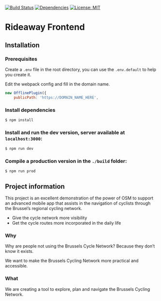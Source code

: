[![Build Status](https://travis-ci.org/oSoc17/rideaway-frontend.svg?branch=master)](https://travis-ci.org/oSoc17/rideaway-frontend)
[![Dependencies](https://david-dm.org/oSoc17/rideaway-frontend.svg)](https://david-dm.org/oSoc17/rideaway-frontend)
[![License: MIT](https://img.shields.io/badge/License-MIT-lightgrey.svg)](https://opensource.org/licenses/MIT)

# Rideaway Frontend

## Installation

### Prerequisites
Create a `.env` file in the root directory, you can use the `.env.default` to help you create it.

Edit the webpack config and fill in the domain name.

```js
new OfflinePlugin({
    publicPath: 'https://DOMAIN_NAME_HERE',
```

### Install dependencies

```sh
$ npm install
```

### Install and run the dev version, server available at `localhost:3000`:
```sh
$ npm run dev
```

### Compile a production version in the `./build` folder:
```sh
$ npm run prod
```

## Project information

This project is an excellent demonstration of the power of OSM to support an advanced mobile app that assists in the navigation of cyclists through the Brussel’s regional cycling network.

* Give the cycle network more visibility
* Get the cycle routes more incorporated in the daily life

### Why
Why are people not using the Brussels Cycle Network?
Because they don’t know it exists.
 
We want to make the Brussels Cycling Network more practical and accessible.

### What 
We are creating a tool to explore, plan and navigate the Brussels Cycling Network.

